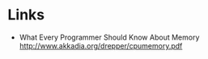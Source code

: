 # Links #
  * What Every Programmer Should Know About Memory http://www.akkadia.org/drepper/cpumemory.pdf